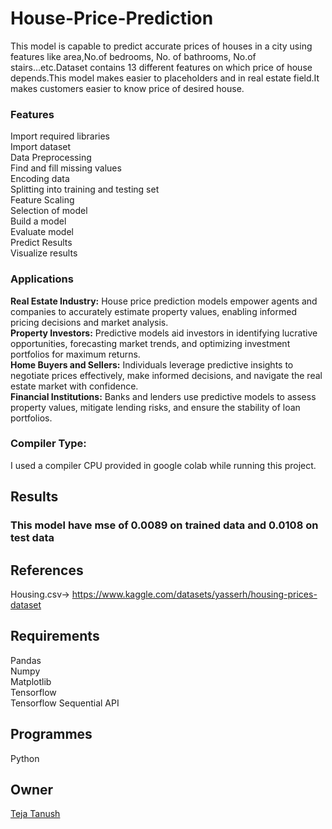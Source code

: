 # House-Price-Prediction
This model is capable to predict accurate prices of houses in a city using features like area,No.of bedrooms, No. of bathrooms, No.of stairs...etc.Dataset contains 13 different features on which price of house depends.This model makes easier to placeholders and in real estate field.It makes customers easier to know price of desired house.  
### Features  
Import required libraries  
Import dataset  
Data Preprocessing  
Find and fill missing values  
Encoding data  
Splitting into training and testing set  
Feature Scaling  
Selection of model  
Build a model  
Evaluate model  
Predict Results  
Visualize results  
### Applications  
**Real Estate Industry:** House price prediction models empower agents and companies to accurately estimate property values, enabling informed pricing decisions and market analysis.  
**Property Investors:** Predictive models aid investors in identifying lucrative opportunities, forecasting market trends, and optimizing investment portfolios for maximum returns.  
**Home Buyers and Sellers:** Individuals leverage predictive insights to negotiate prices effectively, make informed decisions, and navigate the real estate market with confidence.  
**Financial Institutions:** Banks and lenders use predictive models to assess property values, mitigate lending risks, and ensure the stability of loan portfolios.  
### Compiler Type:  
I used a compiler CPU provided in google colab while running this project.
## Results  
### This model have mse of 0.0089 on trained data and 0.0108 on test data  
## References  
Housing.csv-> https://www.kaggle.com/datasets/yasserh/housing-prices-dataset  
## Requirements  
Pandas  
Numpy  
Matplotlib  
Tensorflow  
Tensorflow Sequential API  
## Programmes  
Python  
## Owner  
[Teja Tanush](https://github.com/tejatanush)  

